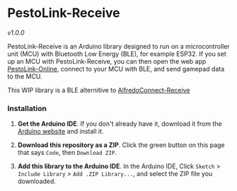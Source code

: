 # PestoLink-Receive
*v1.0.0*

PestoLink-Receive is an Arduino library designed to run on a microcontroller unit (MCU) with Bluetooth Low Energy (BLE), for example ESP32. If you set up an MCU with PestoLink-Receive, you can then open the web app [PestoLink-Online](https://github.com/AlfredoSystems/PestoLink-Online), connect to your MCU with BLE, and send gamepad data to the MCU.

This WIP library is a BLE alternitive to [AlfredoConnect-Receive](https://github.com/AlfredoElectronics/AlfredoConnect-Receive)

### Installation

1. **Get the Arduino IDE**. If you don't already have it, download it from the [Arduino website](https://www.arduino.cc/en/main/software) and install it.

2. **Download this repository as a ZIP**. Click the green button on this page that says `Code`, then `Download ZIP`.

3. **Add this library to the Arduino IDE**. In the Arduino IDE, Click `Sketch` > `Include Library` > `Add .ZIP Library...`, and select the ZIP file you downloaded.
